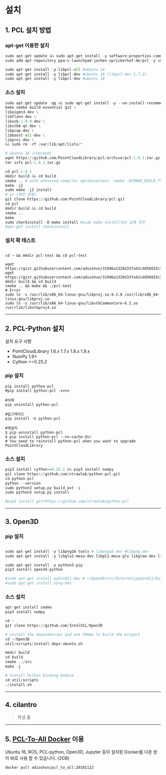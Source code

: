 # 설치 


## 1. PCL 설치 방법 

### apt-get 이용한 설치 

```python
sudo apt-get update && sudo apt-get install -y software-properties-common git
sudo add-apt-repository ppa:v-launchpad-jochen-sprickerhof-de/pcl -y && sudo apt-get update

sudo apt-get install -y libpcl-all #ubnutu 14
sudo apt-get install -y libpcl-dev #ubuntu 16 (libpcl-dev 1.7.2)
sudo apt-get install -y libpcl-dev #ubuntu 18
```

### 소스 설치 


```python
sudo apt-get update -qq && sudo apt-get install -y --no-install-recommends \
make cmake build-essential git \
libeigen3-dev \
libflann-dev \
libusb-1.0-0-dev \
libvtk6-qt-dev \
libpcap-dev \
libboost-all-dev \
libproj-dev \
&& sudo rm -rf /var/lib/apt/lists/*

# ubuntu 16 (checked)
wget https://github.com/PointCloudLibrary/pcl/archive/pcl-1.8.1.tar.gz
tar zvfx pcl-1.8.1.tar.gz

cd pcl-1.8.1
mkdir build && cd build
cmake .. # with enhanced compiler optimizations `cmake -DCMAKE_BUILD_TYPE=Release ..`
make -j2
sudo make -j2 install
# or (확인 안됨)
git clone https://github.com/PointCloudLibrary/pcl.git
cd pcl
mkdir build && cd build
cmake ..
make
sudo checkinstall -D make install #sudo make install대신 실행 추천 
#apt-get install checkinstall

```

### 설치 확 테스트

```

cd ~ && mkdir pcl-test && cd pcl-test

wget https://gist.githubusercontent.com/adioshun/319d6a1326d33fa42cdd56833c3ef560/raw/e10d3502ddcd871f9d6b7b57d176b17d52de5571/CMakeLists.txt 
wget https://gist.githubusercontent.com/adioshun/319d6a1326d33fa42cdd56833c3ef560/raw/e10d3502ddcd871f9d6b7b57d176b17d52de5571/main.cpp
mkdir build && cd build
cmake .. && make && ./pcl-test
# Error
sudo ln -s /usr/lib/x86_64-linux-gnu/libproj.so.9.1.0 /usr/lib/x86_64-linux-gnu/libproj.so
sudo ln -s /usr/lib/x86_64-linux-gnu/libvtkCommonCore-6.2.so /usr/lib/libvtkproj4.so
```


---

## 2. PCL-Python 설치 

설치 요구 사항

* PointCloudLibrary 1.6.x 1.7.x 1.8.x 1.9.x
* NumPy 1.9+
* Cython &gt;=0.25.2


### pip 설치

```
pip install python-pcl
#pip install python-pcl -vvvv

#삭제 
pip uninstall python-pcl

#업그레이드 
pip install -U python-pcl

#재설치 
$ pip uninstall python-pcl
$ pip install python-pcl --no-cache-dir
# You need to reinstall python-pcl when you want to upgrade PointCloudLibrary
```

### 소스 설치

```python
pip3 install cython==0.25.2 && pip3 install numpy
git clone https://github.com/strawlab/python-pcl.git
cd python-pcl
python --version
sudo python3 setup.py build_ext -i
sudo python3 setup.py install

#pip3 install git+https://github.com/strawlab/python-pcl
```

---

## 3. Open3D

### pip 설치 

```python

sudo apt-get install -y libpng16-tools # libpng16-dev #libpng-dev 
sudo apt-get install -y libglu1-mesa-dev libgl1-mesa-glx libglew-dev libglfw3-dev libjsoncpp-dev libeigen3-dev libjpeg-dev python-dev python3-dev python-tk python3-tk

sudo apt-get install -y python3-pip 
pip3 install open3d-python

#sudo apt-get install pybind11-dev # ~/Open3D/src/External/pybind11/build 
#sudo apt-get install xorg-dev 
```

### 소스 설치

```python
apt-get install cmake 
pip3 install numpy

cd ~
git clone https://github.com/IntelVCL/Open3D

# install the dependencies and use CMake to build the project
cd ~/Open3D
util/scripts/install-deps-ubuntu.sh

mkdir build
cd build
cmake ../src
make -j

# Install Python binding module 
cd util/scripts
./install.sh
```

---

## 4. cilantro


> 작성 중 


---

## 5. [PCL-To-All Docker](https://hub.docker.com/r/adioshun/pcl_to_all/) 이용 

Ubuntu 16, ROS, PCL-python, Open3D, Jupyter 등이 설치된 Docker를 다운 받아 바로 사용 할 수 있습니다. (2GB)



```
docker pull adioshun/pcl_to_all:20181122 


```



